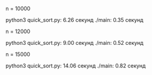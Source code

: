 n = 10000

python3 quick_sort.py:  6.26 секунд
./main:                 0.35 секунд

n = 12000

python3 quick_sort.py:  9.00 секунд
./main:                 0.52 секунд

n = 15000

python3 quick_sort.py:  14.06 секунд
./main:                 0.82  секунд
